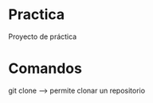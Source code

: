 # Practica
Proyecto de práctica

# Comandos

git clone <link de github> --> permite clonar un repositorio


